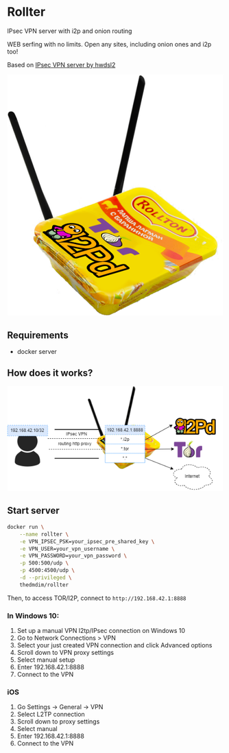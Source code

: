 # Rollter
IPsec VPN server with i2p and onion routing

WEB serfing with no limits. Open any sites, including onion ones and i2p too!

Based on [IPsec VPN server by hwdsl2](https://github.com/hwdsl2/docker-ipsec-vpn-server)

![](logo.png)

## Requirements
- docker server
## How does it works?
![](diagram.png)

## Start server
```sh
docker run \
    --name rollter \
    -e VPN_IPSEC_PSK=your_ipsec_pre_shared_key \
    -e VPN_USER=your_vpn_username \
    -e VPN_PASSWORD=your_vpn_password \
    -p 500:500/udp \
    -p 4500:4500/udp \
    -d --privileged \
    thedmdim/rollter
```

Then, to access TOR/I2P, connect to `http://192.168.42.1:8888`
### In Windows 10:
1. Set up a manual VPN l2tp/IPsec connection on Windows 10
2. Go to Network Connections > VPN
3. Select your just created VPN connection and click Advanced options
4. Scroll down to VPN proxy settings
5. Select manual setup
6. Enter 192.168.42.1:8888
7. Connect to the VPN
### iOS
1. Go Settings -> General -> VPN
2. Select L2TP connection
3. Scroll down to proxy settings
4. Select manual
5. Enter 192.168.42.1:8888
7. Connect to the VPN
